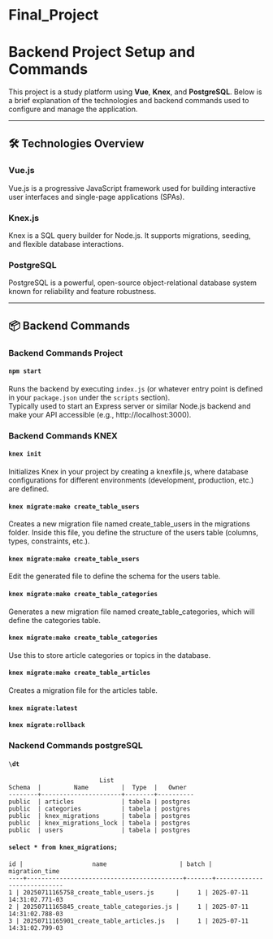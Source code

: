 # Final_Project

# Backend Project Setup and Commands

This project is a study platform using **Vue**, **Knex**, and **PostgreSQL**. Below is a brief explanation of the technologies and backend commands used to configure and manage the application.

---

## 🛠️ Technologies Overview

### Vue.js
Vue.js is a progressive JavaScript framework used for building interactive user interfaces and single-page applications (SPAs).

### Knex.js
Knex is a SQL query builder for Node.js. It supports migrations, seeding, and flexible database interactions.

### PostgreSQL
PostgreSQL is a powerful, open-source object-relational database system known for reliability and feature robustness.

---

## 📦 Backend Commands

### Backend Commands Project
#### `npm start`

Runs the backend by executing `index.js` (or whatever entry point is defined in your `package.json` under the `scripts` section).  
Typically used to start an Express server or similar Node.js backend and make your API accessible (e.g., http://localhost:3000).

### Backend Commands KNEX

#### `knex init`
Initializes Knex in your project by creating a knexfile.js, where database configurations for different environments (development, production, etc.) are defined.

#### `knex migrate:make create_table_users`
Creates a new migration file named create_table_users in the migrations folder.
Inside this file, you define the structure of the users table (columns, types, constraints, etc.).


#### `knex migrate:make create_table_users`
Edit the generated file to define the schema for the users table.

#### `knex migrate:make create_table_categories`
Generates a new migration file named create_table_categories, which will define the categories table.


#### `knex migrate:make create_table_categories`
Use this to store article categories or topics in the database.

#### `knex migrate:make create_table_articles`
Creates a migration file for the articles table.

#### `knex migrate:latest`

#### `knex migrate:rollback`

### Nackend Commands postgreSQL

#### `\dt`

                             List
    Schema  |         Name         |  Type  |   Owner
    --------+----------------------+--------+----------
    public  | articles             | tabela | postgres
    public  | categories           | tabela | postgres
    public  | knex_migrations      | tabela | postgres
    public  | knex_migrations_lock | tabela | postgres
    public  | users                | tabela | postgres


#### `select * from knex_migrations;`

    id |                   name                    | batch |       migration_time
    ----+-------------------------------------------+-------+----------------------------
    1 | 20250711165758_create_table_users.js      |     1 | 2025-07-11 14:31:02.771-03
    2 | 20250711165845_create_table_categories.js |     1 | 2025-07-11 14:31:02.788-03
    3 | 20250711165901_create_table_articles.js   |     1 | 2025-07-11 14:31:02.799-03
